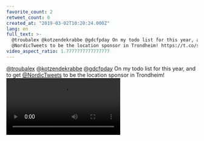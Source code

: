 ```yaml
---
favorite_count: 2
retweet_count: 0
created_at: "2019-03-02T10:20:24.000Z"
lang: en
full_text: >-
  @troubalex @kotzendekrabbe @gdcfpday On my todo list for this year, and to get
  @NordicTweets to be the location sponsor in Trondheim! https://t.co/smomzyi1vL
video_aspect_ratio: 1.7777777777777777
---
```


[@troubalex](https://twitter.com/troubalex)
[@kotzendekrabbe](https://twitter.com/kotzendekrabbe)
[@gdcfpday](https://twitter.com/gdcfpday) On my todo list for this year, and to
get [@NordicTweets](https://twitter.com/NordicTweets) to be the location sponsor
in Trondheim!
![Embedded Video](https://twitter-media-coderbyheart.s3.eu-north-1.amazonaws.com/1101789345013530624-D0pXjVTXcAIH-tn.mp4)
